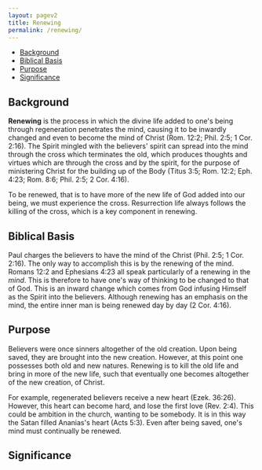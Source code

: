 ```yaml
---
layout: pagev2
title: Renewing
permalink: /renewing/
---
```

- [Background](#background)
- [Biblical Basis](#biblical-basis)
- [Purpose](#purpose)
- [Significance](#significance)

## Background

**Renewing** is the process in which the divine life added to one's being through regeneration penetrates the mind, causing it to be inwardly changed and even to become the mind of Christ (Rom. 12:2; Phil. 2:5; 1 Cor. 2:16). The Spirit mingled with the believers' spirit can spread into the mind through the cross which terminates the old, which produces thoughts and virtues which are through the cross and by the spirit, for the purpose of ministering Christ for the building up of the Body (Titus 3:5; Rom. 12:2; Eph. 4:23; Rom. 8:6; Phil. 2:5; 2 Cor. 4:16).

To be renewed, that is to have more of the new life of God added into our being, we must experience the cross. Resurrection life always follows the killing of the cross, which is a key component in renewing.

## Biblical Basis

Paul charges the believers to have the mind of the Christ (Phil. 2:5; 1 Cor. 2:16). The only way to accomplish this is by the renewing of the mind. Romans 12:2 and Ephesians 4:23 all speak particularly of a renewing in the *mind*. This is therefore to have one's way of thinking to be changed to that of God. This is an inward change which comes from God infusing Himself as the Spirit into the believers. Although renewing has an emphasis on the mind, the entire inner man is being renewed day by day (2 Cor. 4:16).

## Purpose

Believers were once sinners altogether of the old creation. Upon being saved, they are brought into the new creation. However, at this point one possesses both old and new natures. Renewing is to kill the old life and bring in more of the new life, such that eventually one becomes altogether of the new creation, of Christ.

For example, regenerated believers receive a new heart (Ezek. 36:26). However, this heart can become hard, and lose the first love (Rev. 2:4). This could be ambition in the church, wanting to be somebody. It is in this way the Satan filled Ananias's heart (Acts 5:3). Even after being saved, one's mind must continually be renewed.

## Significance
